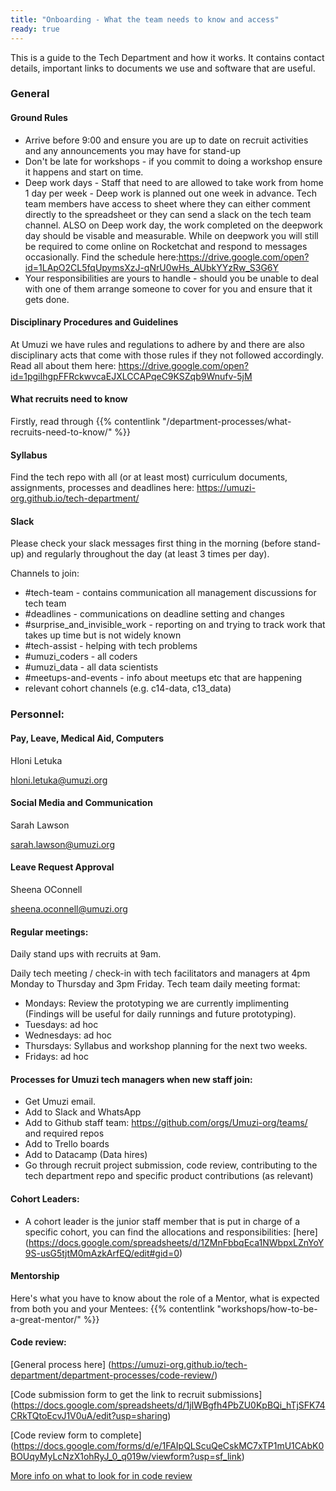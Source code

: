 ```yaml
---
title: "Onboarding - What the team needs to know and access"
ready: true
---
```


This is a guide to the Tech Department and how it works. It contains contact details, important links to documents we use and software that are useful.

### General

#### Ground Rules
- Arrive before 9:00 and ensure you are up to date on recruit activities and any announcements you may have for stand-up
- Don't be late for workshops - if you commit to doing a workshop ensure it happens and start on time.
- Deep work days - Staff that need to are allowed to take work from home 1 day per week - Deep work is planned out one week in advance. Tech team members have access to sheet where they can either comment directly to the spreadsheet or they can send a slack on the tech team channel. ALSO on Deep work day, the work completed on the deepwork day should be visable and measurable. While on deepwork you will still be required to come online on Rocketchat and respond to messages occasionally. Find the schedule here:https://drive.google.com/open?id=1LApO2CL5fqUpymsXzJ-qNrU0wHs_AUbkYYzRw_S3G6Y
- Your responsibilities are yours to handle - should you be unable to deal with one of them arrange someone to cover for you and ensure that it gets done.

#### Disciplinary Procedures and Guidelines
At Umuzi we have rules and regulations to adhere by and there are also disciplinary acts that come with those rules if they not followed accordingly. Read all about them here:
https://drive.google.com/open?id=1pgiIhgpFFRckwvcaEJXLCCAPqeC9KSZqb9Wnufv-5jM  

#### What recruits need to know
Firstly, read through {{% contentlink "/department-processes/what-recruits-need-to-know/" %}}

#### Syllabus
Find the tech repo with all (or at least most) curriculum documents, assignments, processes and deadlines here: https://umuzi-org.github.io/tech-department/

#### Slack 
Please check your slack messages first thing in the morning (before stand-up) and regularly throughout the day (at least 3 times per day).

Channels to join:

 - #tech-team - contains communication all management discussions for tech team
 - #deadlines - communications on deadline setting and changes
 - #surprise_and_invisible_work - reporting on and trying to track work that takes up time but is not widely known
 - #tech-assist - helping with tech problems
 - #umuzi_coders - all coders
 - #umuzi_data - all data scientists
 - #meetups-and-events - info about meetups etc that are happening
 - relevant cohort channels (e.g. c14-data, c13_data)

### Personnel: 
#### Pay, Leave, Medical Aid, Computers
Hloni Letuka 

hloni.letuka@umuzi.org 

#### Social Media and Communication
Sarah Lawson

sarah.lawson@umuzi.org

#### Leave Request Approval
Sheena OConnell

sheena.oconnell@umuzi.org


#### Regular meetings: 
Daily stand ups with recruits at 9am. 

Daily tech meeting / check-in with tech facilitators and managers at 4pm Monday to Thursday and 3pm Friday. Tech team daily meeting format:

 - Mondays: Review the prototyping we are currently implimenting (Findings will be useful for daily runnings and future prototyping). 
 - Tuesdays: ad hoc
 - Wednesdays: ad hoc 
 - Thursdays: Syllabus and workshop planning for the next two weeks.
 - Fridays: ad hoc

#### Processes for Umuzi tech managers when new staff join:

 - Get Umuzi email. 
 - Add to Slack and WhatsApp
 - Add to Github staff team: https://github.com/orgs/Umuzi-org/teams/ and required repos
 - Add to Trello boards
 - Add to Datacamp (Data hires)
 - Go through recruit project submission, code review, contributing to the tech department repo and specific product contributions (as relevant)
  
#### Cohort Leaders:
 - A cohort leader is the junior staff member that is put in charge of a specific cohort, you can find the allocations and responsibilities: [here] (https://docs.google.com/spreadsheets/d/1ZMnFbbqEca1NWbpxLZnYoY9S-usG5tjtM0mAzkArfEQ/edit#gid=0)

#### Mentorship 
Here's what you have to know about the role of a Mentor, what is expected from both you and your Mentees:  {{% contentlink "workshops/how-to-be-a-great-mentor/" %}} 

#### Code review: 
[General process here] (https://umuzi-org.github.io/tech-department/department-processes/code-review/)

[Code submission form to get the link to recruit submissions] (https://docs.google.com/spreadsheets/d/1jIWBgfh4PbZU0KpBQi_hTjSFK74CRkTQtoEcvJ1V0uA/edit?usp=sharing)

[Code review form to complete] (https://docs.google.com/forms/d/e/1FAIpQLScuQeCskMC7xTP1mU1CAbK0BOUqyMyLcNzX1ohRyJ_0_q019w/viewform?usp=sf_link)

[More info on what to look for in code review](http://localhost:1313/code-review/may-review-c13-c14f/)


